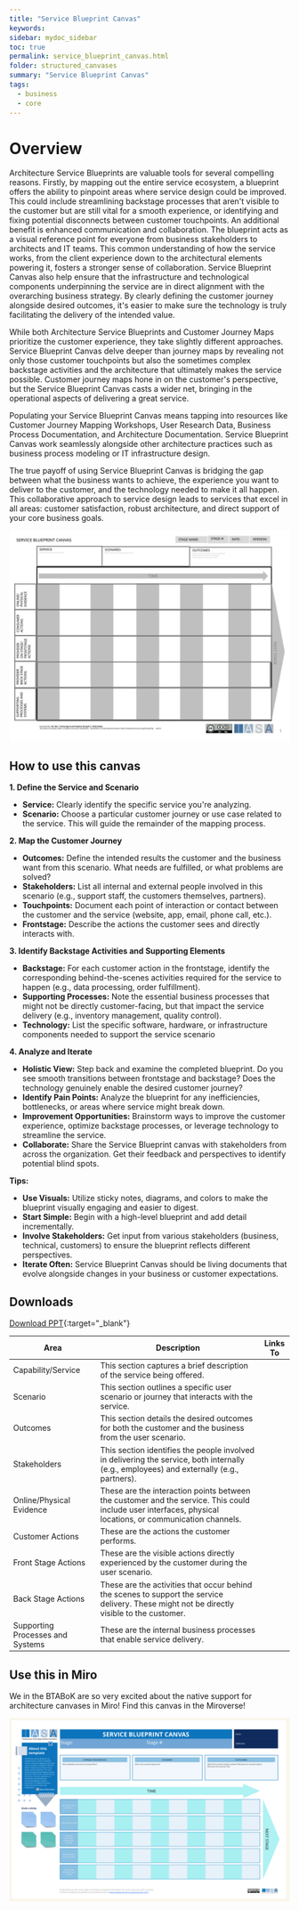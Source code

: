 ```yaml
---
title: "Service Blueprint Canvas"
keywords: 
sidebar: mydoc_sidebar
toc: true
permalink: service_blueprint_canvas.html
folder: structured_canvases
summary: "Service Blueprint Canvas"
tags: 
  - business
  - core
---
```


# Overview

Architecture Service Blueprints are valuable tools for several compelling reasons. Firstly, by mapping out the entire service ecosystem, a blueprint offers the ability to pinpoint areas where service design could be improved. This could include streamlining backstage processes that aren't visible to the customer but are still vital for a smooth experience, or identifying and fixing potential disconnects between customer touchpoints. An additional benefit is enhanced communication and collaboration. The blueprint acts as a visual reference point for everyone from business stakeholders to architects and IT teams. This common understanding of how the service works, from the client experience down to the architectural elements powering it, fosters a stronger sense of collaboration. Service Blueprint Canvas also help ensure that the infrastructure and technological components underpinning the service are in direct alignment with the overarching business strategy. By clearly defining the customer journey alongside desired outcomes, it's easier to make sure the technology is truly facilitating the delivery of the intended value.

While both Architecture Service Blueprints and Customer Journey Maps prioritize the customer experience, they take slightly different approaches. Service Blueprint Canvas delve deeper than journey maps by revealing not only those customer touchpoints but also the sometimes complex backstage activities and the architecture that ultimately makes the service possible. Customer journey maps hone in on the customer's perspective, but the Service Blueprint Canvas casts a wider net, bringing in the operational aspects of delivering a great service.

Populating your Service Blueprint Canvas means tapping into resources like Customer Journey Mapping Workshops, User Research Data, Business Process Documentation, and Architecture Documentation. Service Blueprint Canvas work seamlessly alongside other architecture practices such as business process modeling or IT infrastructure design.

The true payoff of using Service Blueprint Canvas is bridging the gap between what the business wants to achieve, the experience you want to deliver to the customer, and the technology needed to make it all happen. This collaborative approach to service design leads to services that excel in all areas: customer satisfaction, robust architecture, and direct support of your core business goals.

![image001](media/service_blueprint_canvas.svg)

## How to use this canvas

**1. Define the Service and Scenario**

- **Service:** Clearly identify the specific service you're analyzing.
- **Scenario:** Choose a particular customer journey or use case related to the service. This will guide the remainder of the mapping process.

**2. Map the Customer Journey**

- **Outcomes:** Define the intended results the customer and the business want from this scenario. What needs are fulfilled, or what problems are solved?
- **Stakeholders:** List all internal and external people involved in this scenario (e.g., support staff, the customers themselves, partners).
- **Touchpoints:** Document each point of interaction or contact between the customer and the service (website, app, email, phone call, etc.).
- **Frontstage:** Describe the actions the customer sees and directly interacts with.

**3. Identify Backstage Activities and Supporting Elements**

- **Backstage:** For each customer action in the frontstage, identify the corresponding behind-the-scenes activities required for the service to happen (e.g., data processing, order fulfillment).
- **Supporting Processes:** Note the essential business processes that might not be directly customer-facing, but that impact the service delivery (e.g., inventory management, quality control).
- **Technology:** List the specific software, hardware, or infrastructure components needed to support the service scenario

**4. Analyze and Iterate**

- **Holistic View:** Step back and examine the completed blueprint. Do you see smooth transitions between frontstage and backstage? Does the technology genuinely enable the desired customer journey?
- **Identify Pain Points:** Analyze the blueprint for any inefficiencies, bottlenecks, or areas where service might break down.
- **Improvement Opportunities:** Brainstorm ways to improve the customer experience, optimize backstage processes, or leverage technology to streamline the service.
- **Collaborate:** Share the Service Blueprint canvas with stakeholders from across the organization. Get their feedback and perspectives to identify potential blind spots.

**Tips:**

- **Use Visuals:** Utilize sticky notes, diagrams, and colors to make the blueprint visually engaging and easier to digest.
- **Start Simple:** Begin with a high-level blueprint and add detail incrementally.
- **Involve Stakeholders:** Get input from various stakeholders (business, technical, customers) to ensure the blueprint reflects different perspectives.
- **Iterate Often:** Service Blueprint Canvas should be living documents that evolve alongside changes in your business or customer expectations.

## Downloads

[Download PPT](media/ppt/service_blueprint_canvas.ppt){:target="_blank"}

| Area                             | Description                                                                                                                                               | Links To |
| -------------------------------- | --------------------------------------------------------------------------------------------------------------------------------------------------------- | -------- |
| Capability/Service               | This section captures a brief description of the service being offered.                                                                                   |          |
| Scenario                         | This section outlines a specific user scenario or journey that interacts with the service.                                                                |          |
| Outcomes                         | This section details the desired outcomes for both the customer and the business from the user scenario.                                                  |          |
| Stakeholders                     | This section identifies the people involved in delivering the service, both internally (e.g., employees) and externally (e.g., partners).                 |          |
| Online/Physical Evidence         | These are the interaction points between the customer and the service. This could include user interfaces, physical locations, or communication channels. |          |
| Customer Actions                 | These are the actions the customer performs.                                                                                                              |          |
| Front Stage Actions              | These are the visible actions directly experienced by the customer during the user scenario.                                                              |          |
| Back Stage Actions               | These are the activities that occur behind the scenes to support the service delivery. These might not be directly visible to the customer.               |          |
| Supporting Processes and Systems | These are the internal business processes that enable service delivery.                                                                                   |          |

## Use this in Miro

We in the BTABoK are so very excited about the native support for architecture canvases in Miro! Find this canvas in the Miroverse!

![Screenshot 2024-03-28 at 10.31.20.png](../../media/957ceefe02bac8d4d8cceb8db987e1e3b3d785bf.png)